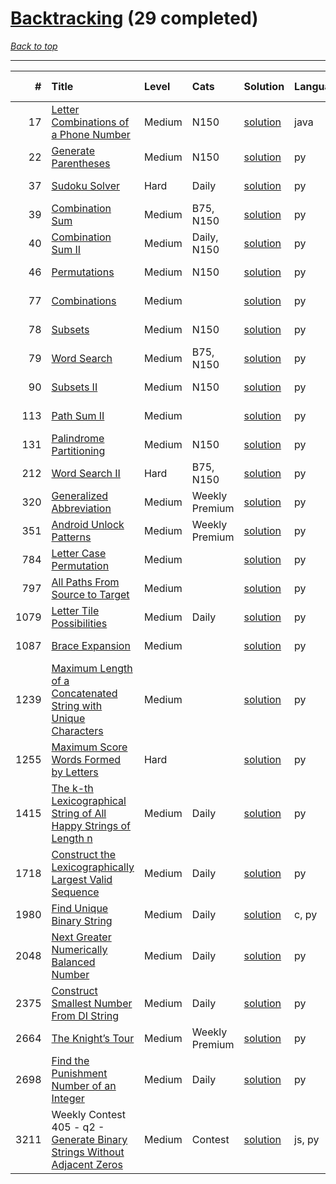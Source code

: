 # [Backtracking](<https://leetcode.com/tag/Backtracking/>) (29 completed)

*[Back to top](<../../README.md>)*

------

|    # | Title                                                                                                                                                                | Level   | Cats           | Solution                                                                                    | Languages   | Date Complete   |
|-----:|:---------------------------------------------------------------------------------------------------------------------------------------------------------------------|:--------|:---------------|:--------------------------------------------------------------------------------------------|:------------|:----------------|
|   17 | [Letter Combinations of a Phone Number](<https://leetcode.com/problems/letter-combinations-of-a-phone-number>)                                                       | Medium  | N150           | [solution](<../_17. Letter Combinations of a Phone Number.md>)                              | java        | Jul 14, 2024    |
|   22 | [Generate Parentheses](<https://leetcode.com/problems/generate-parentheses>)                                                                                         | Medium  | N150           | [solution](<../_22. Generate Parentheses.md>)                                               | py          | Jun 13, 2024    |
|   37 | [Sudoku Solver](<https://leetcode.com/problems/sudoku-solver>)                                                                                                       | Hard    | Daily          | [solution](<../_37. Sudoku Solver.md>)                                                      | py          | Sep 01, 2025    |
|   39 | [Combination Sum](<https://leetcode.com/problems/combination-sum>)                                                                                                   | Medium  | B75, N150      | [solution](<../_39. Combination Sum.md>)                                                    | py          | Jul 16, 2024    |
|   40 | [Combination Sum II](<https://leetcode.com/problems/combination-sum-ii>)                                                                                             | Medium  | Daily, N150    | [solution](<../_40. Combination Sum II.md>)                                                 | py          | Aug 13, 2024    |
|   46 | [Permutations](<https://leetcode.com/problems/permutations>)                                                                                                         | Medium  | N150           | [solution](<../_46. Permutations.md>)                                                       | py          | Jun 07, 2024    |
|   77 | [Combinations](<https://leetcode.com/problems/combinations>)                                                                                                         | Medium  |                | [solution](<../_77. Combinations.md>)                                                       | py          | Jun 07, 2024    |
|   78 | [Subsets](<https://leetcode.com/problems/subsets>)                                                                                                                   | Medium  | N150           | [solution](<../_78. Subsets.md>)                                                            | py          | Jun 02, 2024    |
|   79 | [Word Search](<https://leetcode.com/problems/word-search>)                                                                                                           | Medium  | B75, N150      | [solution](<../_79. Word Search.md>)                                                        | py          | Jun 27, 2024    |
|   90 | [Subsets II](<https://leetcode.com/problems/subsets-ii>)                                                                                                             | Medium  | N150           | [solution](<../_90. Subsets II.md>)                                                         | py          | Jul 03, 2024    |
|  113 | [Path Sum II](<https://leetcode.com/problems/path-sum-ii>)                                                                                                           | Medium  |                | [solution](<../_113. Path Sum II.md>)                                                       | py          | Jul 03, 2024    |
|  131 | [Palindrome Partitioning](<https://leetcode.com/problems/palindrome-partitioning>)                                                                                   | Medium  | N150           | [solution](<../_131. Palindrome Partitioning.md>)                                           | py          | Jul 30, 2024    |
|  212 | [Word Search II](<https://leetcode.com/problems/word-search-ii>)                                                                                                     | Hard    | B75, N150      | [solution](<../_212. Word Search II.md>)                                                    | py          | Jun 27, 2024    |
|  320 | [Generalized Abbreviation](<https://leetcode.com/problems/generalized-abbreviation>)                                                                                 | Medium  | Weekly Premium | [solution](<../_320. Generalized Abbreviation.md>)                                          | py          | Aug 22, 2024    |
|  351 | [Android Unlock Patterns](<https://leetcode.com/problems/android-unlock-patterns>)                                                                                   | Medium  | Weekly Premium | [solution](<../_351. Android Unlock Patterns.md>)                                           | py          | Aug 13, 2024    |
|  784 | [Letter Case Permutation](<https://leetcode.com/problems/letter-case-permutation>)                                                                                   | Medium  |                | [solution](<../_784. Letter Case Permutation.md>)                                           | py          | Jun 15, 2024    |
|  797 | [All Paths From Source to Target](<https://leetcode.com/problems/all-paths-from-source-to-target>)                                                                   | Medium  |                | [solution](<../_797. All Paths From Source to Target.md>)                                   | py          | Mar 05, 2025    |
| 1079 | [Letter Tile Possibilities](<https://leetcode.com/problems/letter-tile-possibilities>)                                                                               | Medium  | Daily          | [solution](<../_1079. Letter Tile Possibilities.md>)                                        | py          | Feb 17, 2025    |
| 1087 | [Brace Expansion](<https://leetcode.com/problems/brace-expansion>)                                                                                                   | Medium  |                | [solution](<../_1087. Brace Expansion.md>)                                                  | py          | Jun 15, 2024    |
| 1239 | [Maximum Length of a Concatenated String with Unique Characters](<https://leetcode.com/problems/maximum-length-of-a-concatenated-string-with-unique-characters>)     | Medium  |                | [solution](<../_1239. Maximum Length of a Concatenated String with Unique Characters.md>)   | py          | Jun 29, 2024    |
| 1255 | [Maximum Score Words Formed by Letters](<https://leetcode.com/problems/maximum-score-words-formed-by-letters>)                                                       | Hard    |                | [solution](<../_1255. Maximum Score Words Formed by Letters.md>)                            | py          | Jun 15, 2024    |
| 1415 | [The k-th Lexicographical String of All Happy Strings of Length n](<https://leetcode.com/problems/the-k-th-lexicographical-string-of-all-happy-strings-of-length-n>) | Medium  | Daily          | [solution](<../_1415. The k-th Lexicographical String of All Happy Strings of Length n.md>) | py          | Feb 19, 2025    |
| 1718 | [Construct the Lexicographically Largest Valid Sequence](<https://leetcode.com/problems/construct-the-lexicographically-largest-valid-sequence>)                     | Medium  | Daily          | [solution](<../_1718. Construct the Lexicographically Largest Valid Sequence.md>)           | py          | Feb 16, 2025    |
| 1980 | [Find Unique Binary String](<https://leetcode.com/problems/find-unique-binary-string>)                                                                               | Medium  | Daily          | [solution](<../_1980. Find Unique Binary String.md>)                                        | c, py       | Jun 27, 2024    |
| 2048 | [Next Greater Numerically Balanced Number](<https://leetcode.com/problems/next-greater-numerically-balanced-number>)                                                 | Medium  | Daily          | [solution](<../_2048. Next Greater Numerically Balanced Number.md>)                         | py          | Oct 24, 2025    |
| 2375 | [Construct Smallest Number From DI String](<https://leetcode.com/problems/construct-smallest-number-from-di-string>)                                                 | Medium  | Daily          | [solution](<../_2375. Construct Smallest Number From DI String.md>)                         | py          | Feb 18, 2025    |
| 2664 | [The Knight’s Tour](<https://leetcode.com/problems/the-knights-tour>)                                                                                                | Medium  | Weekly Premium | [solution](<../_2664. The Knight’s Tour.md>)                                                | py          | Oct 26, 2024    |
| 2698 | [Find the Punishment Number of an Integer](<https://leetcode.com/problems/find-the-punishment-number-of-an-integer>)                                                 | Medium  | Daily          | [solution](<../_2698. Find the Punishment Number of an Integer.md>)                         | py          | Feb 15, 2025    |
| 3211 | Weekly Contest 405 - q2 - [Generate Binary Strings Without Adjacent Zeros](<https://leetcode.com/problems/generate-binary-strings-without-adjacent-zeros>)           | Medium  | Contest        | [solution](<../_3211. Generate Binary Strings Without Adjacent Zeros.md>)                   | js, py      | Jul 07, 2024    |